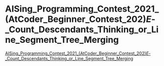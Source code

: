 # AISing_Programming_Contest_2021_(AtCoder_Beginner_Contest_202)_E_-_Count_Descendants_Thinking_or_Line_Segment_Tree_Merging
[AISing_Programming_Contest_2021_(AtCoder_Beginner_Contest_202)_E_-_Count_Descendants_Thinking_or_Line_Segment_Tree_Merging](https://aiwithcloud.com/2022/09/14/aising_programming_contest_2021_atcoder_beginner_contest_202_e___count_descendants_thinking_or_line_segment_tree_merging/)